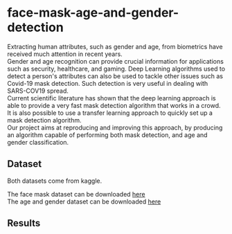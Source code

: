 # face-mask-age-and-gender-detection

Extracting human attributes, such as gender and age, from biometrics have received much attention in recent years. <br>
Gender and age recognition can provide crucial information for applications such as security, healthcare, and gaming. Deep Learning algorithms used to detect a person's attributes can also be used to tackle other issues such as Covid-19 mask detection. Such detection is very useful in dealing with SARS-COV19 spread. <br>
Current scientific literature has shown that the deep learning approach is able to provide a very fast mask detection algorithm that works in a crowd. It is also possible to use a transfer learning approach to quickly set up a mask detection algorithm. <br>
Our project aims at reproducing and improving this approach, by producing an algorithm capable of performing both mask detection, and age and gender classification.

## Dataset
Both datasets come from kaggle.

The face mask dataset can be downloaded [here](https://www.kaggle.com/ashishjangra27/face-mask-12k-images-dataset) <br>
The age and gender dataset can be downloaded [here](https://www.kaggle.com/nipunarora8/age-gender-and-ethnicity-face-data-csv)

## Results
 
